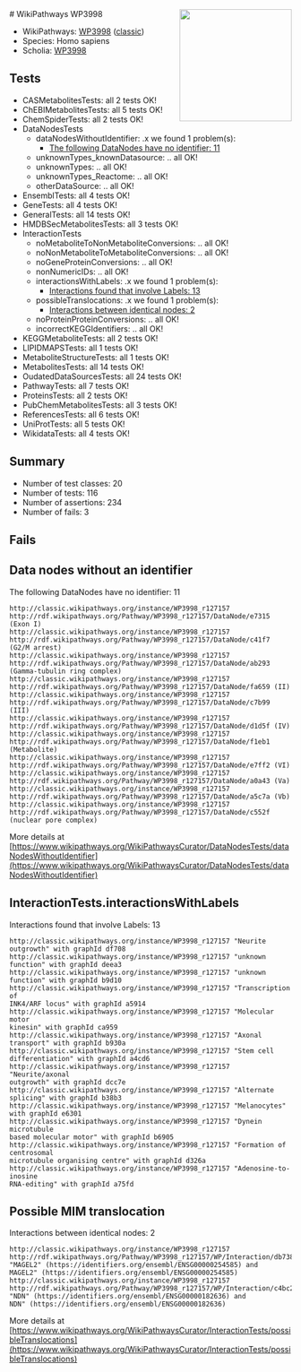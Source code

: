 <img style="float: right; width: 200px" src="https://upload.wikimedia.org/wikipedia/commons/thumb/8/83/Wplogo_with_text_500.png/640px-Wplogo_with_text_500.png" />
# WikiPathways WP3998

* WikiPathways: [WP3998](https://wikipathways.org/pathways/WP3998) ([classic](https://classic.wikipathways.org/instance/WP3998))
* Species: Homo sapiens
* Scholia: [WP3998](https://scholia.toolforge.org/wikipathways/WP3998)
## Tests
* CASMetabolitesTests: all 2 tests OK!
* ChEBIMetabolitesTests: all 5 tests OK!
* ChemSpiderTests: all 2 tests OK!
* DataNodesTests
    * dataNodesWithoutIdentifier: .x we found 1 problem(s):
        * [The following DataNodes have no identifier: 11](#8792c491)
    * unknownTypes_knownDatasource: .. all OK!
    * unknownTypes: .. all OK!
    * unknownTypes_Reactome: .. all OK!
    * otherDataSource: .. all OK!
* EnsemblTests: all 4 tests OK!
* GeneTests: all 4 tests OK!
* GeneralTests: all 14 tests OK!
* HMDBSecMetabolitesTests: all 3 tests OK!
* InteractionTests
    * noMetaboliteToNonMetaboliteConversions: .. all OK!
    * noNonMetaboliteToMetaboliteConversions: .. all OK!
    * noGeneProteinConversions: .. all OK!
    * nonNumericIDs: .. all OK!
    * interactionsWithLabels: .x we found 1 problem(s):
        * [Interactions found that involve Labels: 13](#fe97a8bb)
    * possibleTranslocations: .x we found 1 problem(s):
        * [Interactions between identical nodes: 2](#1c118207)
    * noProteinProteinConversions: .. all OK!
    * incorrectKEGGIdentifiers: .. all OK!
* KEGGMetaboliteTests: all 2 tests OK!
* LIPIDMAPSTests: all 1 tests OK!
* MetaboliteStructureTests: all 1 tests OK!
* MetabolitesTests: all 14 tests OK!
* OudatedDataSourcesTests: all 24 tests OK!
* PathwayTests: all 7 tests OK!
* ProteinsTests: all 2 tests OK!
* PubChemMetabolitesTests: all 3 tests OK!
* ReferencesTests: all 6 tests OK!
* UniProtTests: all 5 tests OK!
* WikidataTests: all 4 tests OK!


## Summary

* Number of test classes: 20
* Number of tests: 116
* Number of assertions: 234
* Number of fails: 3

## Fails

<a name="8792c491" />

## Data nodes without an identifier

The following DataNodes have no identifier: 11
```
http://classic.wikipathways.org/instance/WP3998_r127157 http://rdf.wikipathways.org/Pathway/WP3998_r127157/DataNode/e7315 (Exon I)
http://classic.wikipathways.org/instance/WP3998_r127157 http://rdf.wikipathways.org/Pathway/WP3998_r127157/DataNode/c41f7 (G2/M arrest)
http://classic.wikipathways.org/instance/WP3998_r127157 http://rdf.wikipathways.org/Pathway/WP3998_r127157/DataNode/ab293 (Gamma-tubulin ring complex)
http://classic.wikipathways.org/instance/WP3998_r127157 http://rdf.wikipathways.org/Pathway/WP3998_r127157/DataNode/fa659 (II)
http://classic.wikipathways.org/instance/WP3998_r127157 http://rdf.wikipathways.org/Pathway/WP3998_r127157/DataNode/c7b99 (III)
http://classic.wikipathways.org/instance/WP3998_r127157 http://rdf.wikipathways.org/Pathway/WP3998_r127157/DataNode/d1d5f (IV)
http://classic.wikipathways.org/instance/WP3998_r127157 http://rdf.wikipathways.org/Pathway/WP3998_r127157/DataNode/f1eb1 (Metabolite)
http://classic.wikipathways.org/instance/WP3998_r127157 http://rdf.wikipathways.org/Pathway/WP3998_r127157/DataNode/e7ff2 (VI)
http://classic.wikipathways.org/instance/WP3998_r127157 http://rdf.wikipathways.org/Pathway/WP3998_r127157/DataNode/a0a43 (Va)
http://classic.wikipathways.org/instance/WP3998_r127157 http://rdf.wikipathways.org/Pathway/WP3998_r127157/DataNode/a5c7a (Vb)
http://classic.wikipathways.org/instance/WP3998_r127157 http://rdf.wikipathways.org/Pathway/WP3998_r127157/DataNode/c552f (nuclear pore complex)
```

More details at [https://www.wikipathways.org/WikiPathwaysCurator/DataNodesTests/dataNodesWithoutIdentifier](https://www.wikipathways.org/WikiPathwaysCurator/DataNodesTests/dataNodesWithoutIdentifier)

<a name="fe97a8bb" />

## InteractionTests.interactionsWithLabels

Interactions found that involve Labels: 13
```
http://classic.wikipathways.org/instance/WP3998_r127157 "Neurite outgrowth" with graphId df708
http://classic.wikipathways.org/instance/WP3998_r127157 "unknown
function" with graphId deea3
http://classic.wikipathways.org/instance/WP3998_r127157 "unknown
function" with graphId b9d10
http://classic.wikipathways.org/instance/WP3998_r127157 "Transcription of 
INK4/ARF locus" with graphId a5914
http://classic.wikipathways.org/instance/WP3998_r127157 "Molecular motor 
kinesin" with graphId ca959
http://classic.wikipathways.org/instance/WP3998_r127157 "Axonal transport" with graphId b930a
http://classic.wikipathways.org/instance/WP3998_r127157 "Stem cell 
differentiation" with graphId a4cd6
http://classic.wikipathways.org/instance/WP3998_r127157 "Neurite/axonal 
outgrowth" with graphId dcc7e
http://classic.wikipathways.org/instance/WP3998_r127157 "Alternate splicing" with graphId b38b3
http://classic.wikipathways.org/instance/WP3998_r127157 "Melanocytes" with graphId e6301
http://classic.wikipathways.org/instance/WP3998_r127157 "Dynein microtubule 
based molecular motor" with graphId b6905
http://classic.wikipathways.org/instance/WP3998_r127157 "Formation of centrosomal
microtubule organising centre" with graphId d326a
http://classic.wikipathways.org/instance/WP3998_r127157 "Adenosine-to-inosine
RNA-editing" with graphId a75fd
```

<a name="1c118207" />

## Possible MIM translocation

Interactions between identical nodes: 2
```
http://classic.wikipathways.org/instance/WP3998_r127157 http://rdf.wikipathways.org/Pathway/WP3998_r127157/WP/Interaction/db738 "MAGEL2" (https://identifiers.org/ensembl/ENSG00000254585) and 
MAGEL2" (https://identifiers.org/ensembl/ENSG00000254585)
http://classic.wikipathways.org/instance/WP3998_r127157 http://rdf.wikipathways.org/Pathway/WP3998_r127157/WP/Interaction/c4bc2 "NDN" (https://identifiers.org/ensembl/ENSG00000182636) and 
NDN" (https://identifiers.org/ensembl/ENSG00000182636)
```

More details at [https://www.wikipathways.org/WikiPathwaysCurator/InteractionTests/possibleTranslocations](https://www.wikipathways.org/WikiPathwaysCurator/InteractionTests/possibleTranslocations)

